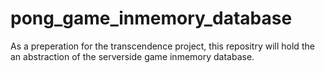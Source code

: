# pong_game_inmemory_database
As a preperation for the transcendence project, this repositry will hold the an abstraction of the serverside game inmemory database.

